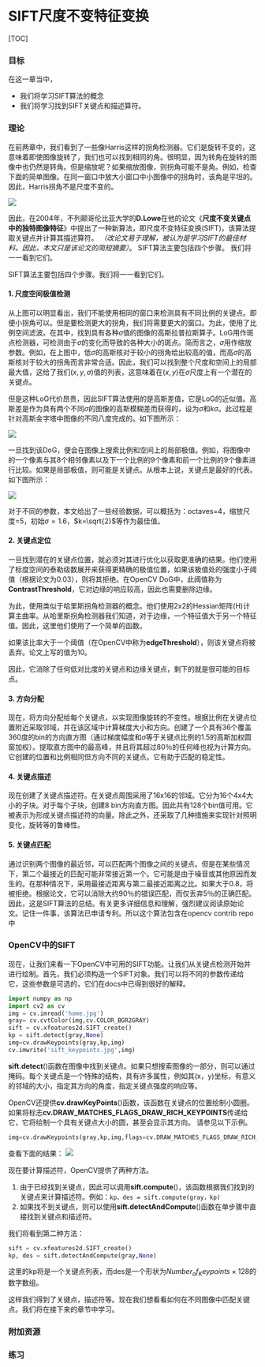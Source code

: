 # SIFT尺度不变特征变换

[TOC]

### 目标

在这一章当中，
- 我们将学习SIFT算法的概念 
- 我们将学习找到SIFT关键点和描述算符。

### 理论

在前两章中，我们看到了一些像Harris这样的拐角检测器。它们是旋转不变的，这意味着即使图像旋转了，我们也可以找到相同的角。很明显，因为转角在旋转的图像中也仍然是转角。但是缩放呢？如果缩放图像，则拐角可能不是角。例如，检查下面的简单图像。在同一窗口中放大小窗口中小图像中的拐角时，该角是平坦的。因此，Harris拐角不是尺度不变的。

![](http://qiniu.aihubs.net/sift_scale_invariant.jpg)

因此，在2004年，不列颠哥伦比亚大学的**D.Lowe**在他的论文《**尺度不变关键点中的独特图像特征**》中提出了一种新算法，即尺度不变特征变换(SIFT)，该算法提取关键点并计算其描述算符。 *（改论文易于理解，被认为是学习SIFT的最佳材料。因此，本文只是该论文的简短摘要）*。 SIFT算法主要包括四个步骤。 我们将一一看到它们。

SIFT算法主要包括四个步骤。我们将一一看到它们。

#### 1. 尺度空间极值检测

从上图可以明显看出，我们不能使用相同的窗口来检测具有不同比例的关键点。即便小拐角可以。但是要检测更大的拐角，我们将需要更大的窗口。为此，使用了比例空间滤波。在其中，找到具有各种$σ$值的图像的高斯拉普拉斯算子。LoG用作斑点检测器，可检测由于$σ$的变化而导致的各种大小的斑点。简而言之，$σ$用作缩放参数。例如，在上图中，低$σ$的高斯核对于较小的拐角给出较高的值，而高$σ$的高斯核对于较大的拐角而言非常合适。因此，我们可以找到整个尺度和空间上的局部最大值，这给了我们$(x,y,σ)$值的列表，这意味着在$(x,y)$在$σ$尺度上有一个潜在的关键点。

但是这种LoG代价昂贵，因此SIFT算法使用的是高斯差值，它是LoG的近似值。高斯差是作为具有两个不同$σ$的图像的高斯模糊差而获得的，设为$σ$和$kσ$。此过程是针对高斯金字塔中图像的不同八度完成的。如下图所示：

![](http://qiniu.aihubs.net/sift_dog.jpg)

一旦找到该DoG，便会在图像上搜索比例和空间上的局部极值。例如，将图像中的一个像素与其8个相邻像素以及下一个比例的9个像素和前一个比例的9个像素进行比较。如果是局部极值，则可能是关键点。从根本上说，关键点是最好的代表。如下图所示：

![](http://qiniu.aihubs.net/sift_local_extrema.jpg)

对于不同的参数，本文给出了一些经验数据，可以概括为：octaves=4，缩放尺度=5，初始$σ=1.6$，$k=\sqrt{2}$等作为最佳值。

#### 2. 关键点定位

一旦找到潜在的关键点位置，就必须对其进行优化以获取更准确的结果。他们使用了标度空间的泰勒级数展开来获得更精确的极值位置，如果该极值处的强度小于阈值（根据论文为0.03），则将其拒绝。在OpenCV DoG中，此阈值称为**ContrastThreshold**，它对边缘的响应较高，因此也需要删除边缘。

为此，使用类似于哈里斯拐角检测器的概念。他们使用2x2的Hessian矩阵(H)计算主曲率。从哈里斯拐角检测器我们知道，对于边缘，一个特征值大于另一个特征值。因此，这里他们使用了一个简单的函数。

如果该比率大于一个阈值（在OpenCV中称为**edgeThreshold**），则该关键点将被丢弃。论文上写的值为10。

因此，它消除了任何低对比度的关键点和边缘关键点，剩下的就是很可能的目标点。

#### 3. 方向分配

现在，将方向分配给每个关键点，以实现图像旋转的不变性。根据比例在关键点位置附近采取邻域，并在该区域中计算梯度大小和方向。创建了一个具有36个覆盖360度的bin的方向直方图（通过梯度幅度和$σ$等于关键点比例的1.5的高斯加权圆窗加权）。提取直方图中的最高峰，并且将其超过80％的任何峰也视为计算方向。它创建的位置和比例相同但方向不同的关键点。它有助于匹配的稳定性。

#### 4. 关键点描述

现在创建了关键点描述符。在关键点周围采用了16x16的邻域。它分为16个4x4大小的子块。对于每个子块，创建8 bin方向直方图。因此共有128个bin值可用。它被表示为形成关键点描述符的向量。除此之外，还采取了几种措施来实现针对照明变化，旋转等的鲁棒性。

#### 5. 关键点匹配

通过识别两个图像的最近邻，可以匹配两个图像之间的关键点。但是在某些情况下，第二个最接近的匹配可能非常接近第一个。它可能是由于噪音或其他原因而发生的。在那种情况下，采用最接近距离与第二最接近距离之比。如果大于0.8，将被拒绝。根据论文，它可以消除大约90％的错误匹配，而仅丢弃5％的正确匹配。
因此，这是SIFT算法的总结。有关更多详细信息和理解，强烈建议阅读原始论文。记住一件事，该算法已申请专利。所以这个算法包含在opencv contrib repo中 

### OpenCV中的SIFT

现在，让我们来看一下OpenCV中可用的SIFT功能。让我们从关键点检测开始并进行绘制。首先，我们必须构造一个SIFT对象。我们可以将不同的参数传递给它，这些参数是可选的，它们在docs中已得到很好的解释。

```python
import numpy as np
import cv2 as cv
img = cv.imread('home.jpg')
gray= cv.cvtColor(img,cv.COLOR_BGR2GRAY)
sift = cv.xfeatures2d.SIFT_create()
kp = sift.detect(gray,None)
img=cv.drawKeypoints(gray,kp,img)
cv.imwrite('sift_keypoints.jpg',img)
```

**sift.detect**()函数在图像中找到关键点。如果只想搜索图像的一部分，则可以通过掩码。每个关键点是一个特殊的结构，具有许多属性，例如其(x，y)坐标，有意义的邻域的大小，指定其方向的角度，指定关键点强度的响应等。

OpenCV还提供**cv.drawKeyPoints**()函数，该函数在关键点的位置绘制小圆圈。
如果将标志**cv.DRAW_MATCHES_FLAGS_DRAW_RICH_KEYPOINTS**传递给它，它将绘制一个具有关键点大小的圆，甚至会显示其方向。
请参见以下示例。

```python
img=cv.drawKeypoints(gray,kp,img,flags=cv.DRAW_MATCHES_FLAGS_DRAW_RICH_KEYPOINTS) cv.imwrite('sift_keypoints.jpg',img)
```

查看下面的结果：
![](http://qiniu.aihubs.net/sift_keypoints.jpg)

现在要计算描述符，OpenCV提供了两种方法。
1. 由于已经找到关键点，因此可以调用**sift.compute**()，该函数根据我们找到的关键点来计算描述符。例如：`kp，des = sift.compute(gray，kp)`
2. 如果找不到关键点，则可以使用**sift.detectAndCompute**()函数在单步骤中直接找到关键点和描述符。

我们将看到第二种方法：

```python
sift = cv.xfeatures2d.SIFT_create() 
kp, des = sift.detectAndCompute(gray,None)
```

这里的kp将是一个关键点列表，而des是一个形状为$Number_of_Keypoints×128$的数字数组。 

这样我们得到了关键点，描述符等。现在我们想看看如何在不同图像中匹配关键点。我们将在接下来的章节中学习。

### 附加资源

### 练习